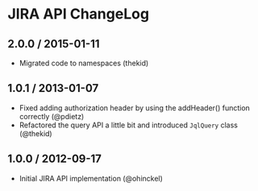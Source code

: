 JIRA API ChangeLog
========================================================================

## 2.0.0 / 2015-01-11

* Migrated code to namespaces (thekid)

## 1.0.1 / 2013-01-07

* Fixed adding authorization header by using the addHeader() function
  correctly
  (@pdietz)
* Refactored the query API a little bit and introduced `JqlQuery` class
  (@thekid)

## 1.0.0 / 2012-09-17

* Initial JIRA API implementation (@ohinckel)

